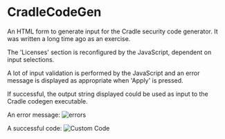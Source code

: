 # CradleCodeGen
An HTML form to generate input for the Cradle security code generator. 
It was written a long time ago as an exercise.

The 'Licenses' section is reconfigured by the JavaScript, dependent on input selections.

A lot of input validation is performed by the JavaScript and an error message is displayed as appropriate when 'Apply' is pressed.

If successful, the output string displayed could be used as input to the Cradle codegen executable.

An error message:
![errors](https://github.com/Barry-Fraser-Anderson/CradleCodeGen/assets/112425916/9adab3fb-8fb7-4ef1-ac20-8bfd17f09cc9)

A successful code:
![Custom Code](https://github.com/Barry-Fraser-Anderson/CradleCodeGen/assets/112425916/b4e38e15-27e5-4e83-86ae-8308fd3fc5a4)
